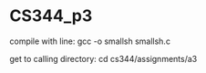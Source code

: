 # CS344_p3


compile with line: 
gcc -o smallsh smallsh.c


get to calling directory: 
cd cs344/assignments/a3